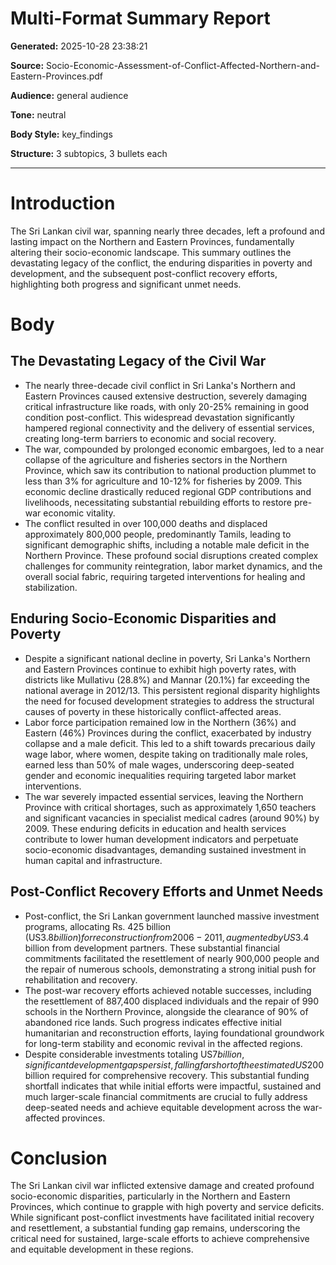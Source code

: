 # Multi-Format Summary Report

**Generated:** 2025-10-28 23:38:21

**Source:** Socio-Economic-Assessment-of-Conflict-Affected-Northern-and-Eastern-Provinces.pdf

**Audience:** general audience

**Tone:** neutral

**Body Style:** key_findings

**Structure:** 3 subtopics, 3 bullets each

---

# Introduction
The Sri Lankan civil war, spanning nearly three decades, left a profound and lasting impact on the Northern and Eastern Provinces, fundamentally altering their socio-economic landscape. This summary outlines the devastating legacy of the conflict, the enduring disparities in poverty and development, and the subsequent post-conflict recovery efforts, highlighting both progress and significant unmet needs.

# Body
## The Devastating Legacy of the Civil War
- The nearly three-decade civil conflict in Sri Lanka's Northern and Eastern Provinces caused extensive destruction, severely damaging critical infrastructure like roads, with only 20-25% remaining in good condition post-conflict. This widespread devastation significantly hampered regional connectivity and the delivery of essential services, creating long-term barriers to economic and social recovery.
- The war, compounded by prolonged economic embargoes, led to a near collapse of the agriculture and fisheries sectors in the Northern Province, which saw its contribution to national production plummet to less than 3% for agriculture and 10-12% for fisheries by 2009. This economic decline drastically reduced regional GDP contributions and livelihoods, necessitating substantial rebuilding efforts to restore pre-war economic vitality.
- The conflict resulted in over 100,000 deaths and displaced approximately 800,000 people, predominantly Tamils, leading to significant demographic shifts, including a notable male deficit in the Northern Province. These profound social disruptions created complex challenges for community reintegration, labor market dynamics, and the overall social fabric, requiring targeted interventions for healing and stabilization.

## Enduring Socio-Economic Disparities and Poverty
- Despite a significant national decline in poverty, Sri Lanka's Northern and Eastern Provinces continue to exhibit high poverty rates, with districts like Mullativu (28.8%) and Mannar (20.1%) far exceeding the national average in 2012/13. This persistent regional disparity highlights the need for focused development strategies to address the structural causes of poverty in these historically conflict-affected areas.
- Labor force participation remained low in the Northern (36%) and Eastern (46%) Provinces during the conflict, exacerbated by industry collapse and a male deficit. This led to a shift towards precarious daily wage labor, where women, despite taking on traditionally male roles, earned less than 50% of male wages, underscoring deep-seated gender and economic inequalities requiring targeted labor market interventions.
- The war severely impacted essential services, leaving the Northern Province with critical shortages, such as approximately 1,650 teachers and significant vacancies in specialist medical cadres (around 90%) by 2009. These enduring deficits in education and health services contribute to lower human development indicators and perpetuate socio-economic disadvantages, demanding sustained investment in human capital and infrastructure.

## Post-Conflict Recovery Efforts and Unmet Needs
- Post-conflict, the Sri Lankan government launched massive investment programs, allocating Rs. 425 billion (US$3.8 billion) for reconstruction from 2006-2011, augmented by US$3.4 billion from development partners. These substantial financial commitments facilitated the resettlement of nearly 900,000 people and the repair of numerous schools, demonstrating a strong initial push for rehabilitation and recovery.
- The post-war recovery efforts achieved notable successes, including the resettlement of 887,400 displaced individuals and the repair of 990 schools in the Northern Province, alongside the clearance of 90% of abandoned rice lands. Such progress indicates effective initial humanitarian and reconstruction efforts, laying foundational groundwork for long-term stability and economic revival in the affected regions.
- Despite considerable investments totaling US$7 billion, significant development gaps persist, falling far short of the estimated US$200 billion required for comprehensive recovery. This substantial funding shortfall indicates that while initial efforts were impactful, sustained and much larger-scale financial commitments are crucial to fully address deep-seated needs and achieve equitable development across the war-affected provinces.

# Conclusion
The Sri Lankan civil war inflicted extensive damage and created profound socio-economic disparities, particularly in the Northern and Eastern Provinces, which continue to grapple with high poverty and service deficits. While significant post-conflict investments have facilitated initial recovery and resettlement, a substantial funding gap remains, underscoring the critical need for sustained, large-scale efforts to achieve comprehensive and equitable development in these regions.